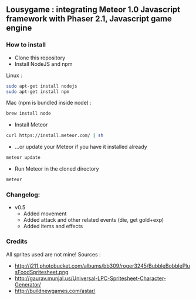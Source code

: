 ## Lousygame : integrating Meteor 1.0 Javascript framework with Phaser 2.1, Javascript game engine

### How to install

* Clone this repository
* Install NodeJS and npm

Linux : 
```bash
sudo apt-get install nodejs
sudo apt-get install npm
```

Mac (npm is bundled inside node) : 
```bash
brew install node
```

* Install Meteor
```bash
curl https://install.meteor.com/ | sh
```

* ...or update your Meteor if you have it installed already
```bash
meteor update
```

* Run Meteor in the cloned directory
```bash
meteor
```

### Changelog:
* v0.5
  * Added movement
  * Added attack and other related events (die, get gold+exp)
  * Added items and effects

### Credits
All sprites used are not mine! Sources :
* http://i211.photobucket.com/albums/bb309/roger3245/BubbleBobblePlusFoodSpritesheet.png
* http://gaurav.munjal.us/Universal-LPC-Spritesheet-Character-Generator/
* http://buildnewgames.com/astar/

